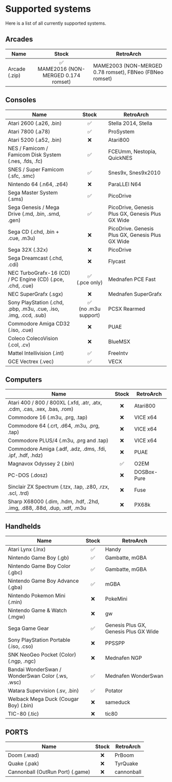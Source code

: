 ﻿# Supported systems

Here is a list of all currently supported systems.

## Arcades

| Name          |                  Stock                  | RetroArch                                               |
|---------------|:---------------------------------------:|---------------------------------------------------------|
| Arcade (.zip) | ✅<br>MAME2016 (NON-MERGED 0.174 romset) | MAME2003 (NON-MERGED 0.78 romset), FBNeo (FBNeo romset) |


## Consoles

| Name                                                              |         Stock          | RetroArch                                        |
|-------------------------------------------------------------------|:----------------------:|--------------------------------------------------|
| Atari 2600 (.a26, .bin)                                           |           ✅            | Stella 2014, Stella                              |
| Atari 7800 (.a78)                                                 |           ✅            | ProSystem                                        |
| Atari 5200 (.a52, .bin)                                           |           ❌            | Atari800                                         |
| NES / Famicom / Famicom Disk System (.nes, .fds, .fc)             |           ✅            | FCEUmm, Nestopia, QuickNES                       |
| SNES / Super Famicom (.sfc, .smc)                                 |           ✅            | Snes9x, Snes9x2010                               |
| Nintendo 64 (.n64, .z64)                                          |           ❌            | ParaLLEl N64                                     |
| Sega Master System (.sms)                                         |           ✅            | PicoDrive                                        |
| Sega Genesis / Mega Drive (.md, .bin, .smd, .gen)                 |           ✅            | PicoDrive, Genesis Plus GX, Genesis Plus GX Wide |
| Sega CD (.chd, .bin + .cue, .m3u)                                 |           ❌            | PicoDrive. Genesis Plus GX, Genesis Plus GX Wide |
| Sega 32X (.32x)                                                   |           ❌            | PicoDrive                                        |
| Sega Dreamcast (.chd, .cdi)                                       |           ❌            | Flycast                                          |
| NEC TurboGrafx-16 (CD) / PC Engine (CD) (.pce, .chd, .cue)        |    ✅<br>(.pce only)    | Mednafen PCE Fast                                |
| NEC SuperGrafx (.sgx)                                             |           ❌            | Mednafen SuperGrafx                              |
| Sony PlayStation (.chd, .pbp, .m3u, .cue, .iso, .img, .ccd, .sub) | ✅<br>(no .m3u support) | PCSX Rearmed                                     |
| Commodore Amiga CD32 (.iso, .cue)                                 |           ❌            | PUAE                                             |
| Coleco ColecoVision (.col, .cv)                                   |           ❌            | BlueMSX                                          |
| Mattel Intellivision (.int)                                       |           ✅            | FreeIntv                                         |
| GCE Vectrex (.vec)                                                |           ✅            | VECX                                             |


## Computers

| Name                                                                     | Stock  | RetroArch |
|--------------------------------------------------------------------------|:------:|-----------|
| Atari 400 / 800 / 800XL (.xfd, .atr, .atx, .cdm, .cas, .xex, .bas, .rom) |   ❌   | Atari800   |
| Commodore 16 (.m3u, .prg, .tap)                                          |   ❌   | VICE x64   |
| Commodore 64 (.crt, .d64, .m3u, .prg, .tap)                              |   ❌   | VICE x64   |
| Commodore PLUS/4 (.m3u, .prg and .tap)                                   |   ❌   | VICE x64   |
| Commodore Amiga (.adf, .adz, .dms, .fdi, .ipf, .hdf, .hdz)               |   ❌   | PUAE       |
| Magnavox Odyssey 2 (.bin)                                                |   ✅   | O2EM       |
| PC-DOS  (.dosz)                                                          |   ❌   | DOSBox-Pure|
| Sinclair ZX Spectrum (.tzx, .tap, .z80, .rzx, .scl, .trd)                |   ❌   | Fuse       |
| Sharp X68000 (.dim, .hdm, .hdf, .2hd, .img, .d88, .88d, .dup, .xdf, .m3u |   ❌   | PX68k      |


## Handhelds

| Name                                             | Stock | RetroArch                             |
|--------------------------------------------------|:-----:|---------------------------------------|
| Atari Lynx (.lnx)                                |   ✅   | Handy                                 |
| Nintendo Game Boy (.gb)                          |   ✅   | Gambatte, mGBA                        |
| Nintendo Game Boy Color (.gbc)                   |   ✅   | Gambatte, mGBA                        |
| Nintendo Game Boy Advance (.gba)                 |   ✅   | mGBA                                  |
| Nintendo Pokemon Mini (.min)                     |   ❌   | PokeMini                              |
| Nintendo Game & Watch (.mgw)                     |   ❌   | gw                                    |
| Sega Game Gear                                   |   ✅   | Genesis Plus GX, Genesis Plus GX Wide |
| Sony PlayStation Portable (.iso, .cso)           |   ❌   | PPSSPP                                |
| SNK NeoGeo Pocket (Color) (.ngp, .ngc)           |   ❌   | Mednafen NGP                          |
| Bandai WonderSwan / WonderSwan Color (.ws, .wsc) |   ✅   | Mednafen WonderSwan                   |
| Watara Supervision (.sv, .bin)                   |   ✅   | Potator                               |
| Welback Mega Duck (Cougar Boy) (.bin)            |   ❌   | sameduck                              |
| TIC-80 (.tic)                                    |   ❌   | tic80                                 |


## PORTS

| Name                             | Stock | RetroArch  |
|----------------------------------|:-----:|------------|
| Doom (.wad)                      |   ❌   | PrBoom     |
| Quake (.pak)                     |   ❌   | TyrQuake   |
| Cannonball (OutRun Port) (.game) |   ❌   | cannonball |
